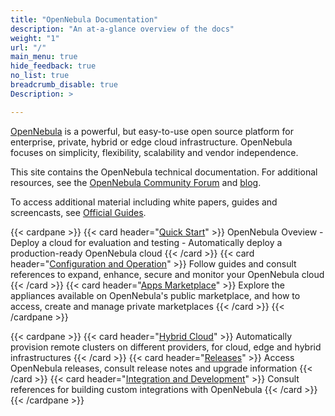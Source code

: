 ```yaml
---
title: "OpenNebula Documentation"
description: "An at-a-glance overview of the docs"
weight: "1"
url: "/"
main_menu: true
hide_feedback: true
no_list: true
breadcrumb_disable: true
Description: >

---
```


[OpenNebula](https://opennebula.io) is a powerful, but easy-to-use open source platform for enterprise, private, hybrid or edge cloud infrastructure. OpenNebula focuses on simplicity, flexibility, scalability and vendor independence.

This site contains the OpenNebula technical documentation. For additional resources, see the [OpenNebula Community Forum](https://forum.opennebula.io/) and [blog](https://opennebula.io/blog/).

To access additional material including white papers, guides and screencasts, see [Official Guides](https://opennebula.io/docs/).

{{< cardpane >}}
  {{< card header="[Quick Start](/docs/quick_start)" >}}
  OpenNebula Oveview - Deploy a cloud for evaluation and testing - Automatically deploy a production-ready OpenNebula cloud
  {{< /card >}}
  {{< card header="[Configuration and Operation](/docs/configuration_and_operation)" >}}
  Follow guides and consult references to expand, enhance, secure and monitor your OpenNebula cloud
  {{< /card >}}
  {{< card header="[Apps Marketplace](/docs/apps-marketplace)" >}}
  Explore the appliances available on OpenNebula's public marketplace, and how to access, create and manage private marketplaces
  {{< /card >}}
{{< /cardpane >}}

{{< cardpane >}}
  {{< card header="[Hybrid Cloud](/docs/hybrid_cloud)" >}}
  Automatically provision remote clusters on different providers, for cloud, edge and hybrid infrastructures
  {{< /card >}}
  {{< card header="[Releases](/docs/releases)" >}}
  Access OpenNebula releases, consult release notes and upgrade information
  {{< /card >}}
  {{< card header="[Integration and Development](/docs/integration_and_development)" >}}
  Consult references for building custom integrations with OpenNebula
  {{< /card >}}
{{< /cardpane >}}

